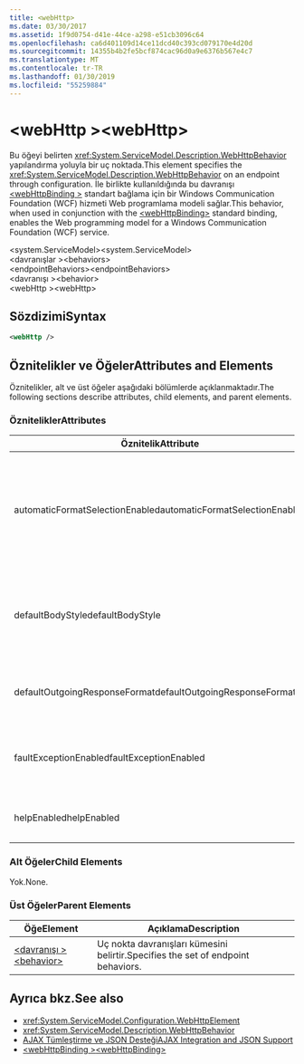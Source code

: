 ```yaml
---
title: <webHttp>
ms.date: 03/30/2017
ms.assetid: 1f9d0754-d41e-44ce-a298-e51cb3096c64
ms.openlocfilehash: ca6d401109d14ce11dcd40c393cd079170e4d20d
ms.sourcegitcommit: 14355b4b2fe5bcf874cac96d0a9e6376b567e4c7
ms.translationtype: MT
ms.contentlocale: tr-TR
ms.lasthandoff: 01/30/2019
ms.locfileid: "55259884"
---
```

# <a name="webhttp"></a><span data-ttu-id="1112e-101">\<webHttp ></span><span class="sxs-lookup"><span data-stu-id="1112e-101">\<webHttp></span></span>
<span data-ttu-id="1112e-102">Bu öğeyi belirten <xref:System.ServiceModel.Description.WebHttpBehavior> yapılandırma yoluyla bir uç noktada.</span><span class="sxs-lookup"><span data-stu-id="1112e-102">This element specifies the <xref:System.ServiceModel.Description.WebHttpBehavior> on an endpoint through configuration.</span></span> <span data-ttu-id="1112e-103">İle birlikte kullanıldığında bu davranışı [ \<webHttpBinding >](../../../../../docs/framework/configure-apps/file-schema/wcf/webhttpbinding.md) standart bağlama için bir Windows Communication Foundation (WCF) hizmeti Web programlama modeli sağlar.</span><span class="sxs-lookup"><span data-stu-id="1112e-103">This behavior, when used in conjunction with the [\<webHttpBinding>](../../../../../docs/framework/configure-apps/file-schema/wcf/webhttpbinding.md) standard binding, enables the Web programming model for a Windows Communication Foundation (WCF) service.</span></span>  
  
 <span data-ttu-id="1112e-104">\<system.ServiceModel></span><span class="sxs-lookup"><span data-stu-id="1112e-104">\<system.ServiceModel></span></span>  
<span data-ttu-id="1112e-105">\<davranışlar ></span><span class="sxs-lookup"><span data-stu-id="1112e-105">\<behaviors></span></span>  
<span data-ttu-id="1112e-106">\<endpointBehaviors></span><span class="sxs-lookup"><span data-stu-id="1112e-106">\<endpointBehaviors></span></span>  
<span data-ttu-id="1112e-107">\<davranışı ></span><span class="sxs-lookup"><span data-stu-id="1112e-107">\<behavior></span></span>  
<span data-ttu-id="1112e-108">\<webHttp ></span><span class="sxs-lookup"><span data-stu-id="1112e-108">\<webHttp></span></span>  
  
## <a name="syntax"></a><span data-ttu-id="1112e-109">Sözdizimi</span><span class="sxs-lookup"><span data-stu-id="1112e-109">Syntax</span></span>  
  
```xml  
<webHttp />
```  
  
## <a name="attributes-and-elements"></a><span data-ttu-id="1112e-110">Öznitelikler ve Öğeler</span><span class="sxs-lookup"><span data-stu-id="1112e-110">Attributes and Elements</span></span>  
 <span data-ttu-id="1112e-111">Öznitelikler, alt ve üst öğeler aşağıdaki bölümlerde açıklanmaktadır.</span><span class="sxs-lookup"><span data-stu-id="1112e-111">The following sections describe attributes, child elements, and parent elements.</span></span>  
  
### <a name="attributes"></a><span data-ttu-id="1112e-112">Öznitelikler</span><span class="sxs-lookup"><span data-stu-id="1112e-112">Attributes</span></span>  
  
|<span data-ttu-id="1112e-113">Öznitelik</span><span class="sxs-lookup"><span data-stu-id="1112e-113">Attribute</span></span>|<span data-ttu-id="1112e-114">Açıklama</span><span class="sxs-lookup"><span data-stu-id="1112e-114">Description</span></span>|  
|---------------|-----------------|  
|<span data-ttu-id="1112e-115">automaticFormatSelectionEnabled</span><span class="sxs-lookup"><span data-stu-id="1112e-115">automaticFormatSelectionEnabled</span></span>|<span data-ttu-id="1112e-116">Bu özelliği ayarlandığında `true`, WCF altyapısı kullanılacak en iyi biçimi belirler.</span><span class="sxs-lookup"><span data-stu-id="1112e-116">When this property is set to `true`, the WCF infrastructure determines the best format to use.</span></span> <span data-ttu-id="1112e-117">Otomatik Biçim Seçimi varsayılan olarak devre dışıdır için geriye dönük uyumluluk.</span><span class="sxs-lookup"><span data-stu-id="1112e-117">Automatic format selection is disabled by default for backwards compatibility.</span></span> <span data-ttu-id="1112e-118">Otomatik Biçim Seçimi program aracılığıyla veya yapılandırma yoluyla etkinleştirilebilir.</span><span class="sxs-lookup"><span data-stu-id="1112e-118">Automatic format selection can be enabled programmatically or through configuration.</span></span>|  
|<span data-ttu-id="1112e-119">defaultBodyStyle</span><span class="sxs-lookup"><span data-stu-id="1112e-119">defaultBodyStyle</span></span>|<span data-ttu-id="1112e-120">Döndürülen iletilerin varsayılan gövde stilini belirtir.</span><span class="sxs-lookup"><span data-stu-id="1112e-120">Specifies the default body style of returned messages.</span></span> <span data-ttu-id="1112e-121">Daha fazla bilgi için <xref:System.ServiceModel.Web.WebMessageBodyStyle> ve [WCF Web HTTP biçimlendirme](../../../../../docs/framework/wcf/feature-details/wcf-web-http-formatting.md).</span><span class="sxs-lookup"><span data-stu-id="1112e-121">For more information, see <xref:System.ServiceModel.Web.WebMessageBodyStyle> and [WCF Web HTTP Formatting](../../../../../docs/framework/wcf/feature-details/wcf-web-http-formatting.md).</span></span>|  
|<span data-ttu-id="1112e-122">defaultOutgoingResponseFormat</span><span class="sxs-lookup"><span data-stu-id="1112e-122">defaultOutgoingResponseFormat</span></span>|<span data-ttu-id="1112e-123">İletiler için varsayılan giden yanıt biçimini belirtir.</span><span class="sxs-lookup"><span data-stu-id="1112e-123">Specifies the default outgoing response format for messages.</span></span> <span data-ttu-id="1112e-124">Daha fazla bilgi için [WCF Web HTTP biçimlendirme](../../../../../docs/framework/wcf/feature-details/wcf-web-http-formatting.md).</span><span class="sxs-lookup"><span data-stu-id="1112e-124">For more information, see [WCF Web HTTP Formatting](../../../../../docs/framework/wcf/feature-details/wcf-web-http-formatting.md).</span></span>|  
|<span data-ttu-id="1112e-125">faultExceptionEnabled</span><span class="sxs-lookup"><span data-stu-id="1112e-125">faultExceptionEnabled</span></span>|<span data-ttu-id="1112e-126">Bir iç sunucu hatası bir FaultException oluşturulup oluşturulmayacağını belirten bayrağı alır veya ayarlar (HTTP durum kodu: 500) oluşur.</span><span class="sxs-lookup"><span data-stu-id="1112e-126">Gets or sets the flag that specifies whether a FaultException is generated when an internal server error (HTTP status code: 500) occurs.</span></span>|  
|<span data-ttu-id="1112e-127">helpEnabled</span><span class="sxs-lookup"><span data-stu-id="1112e-127">helpEnabled</span></span>|<span data-ttu-id="1112e-128">Alır veya Yardım sayfasının etkinleştirilip etkinleştirilmediğini belirleyen bir değer ayarlar.</span><span class="sxs-lookup"><span data-stu-id="1112e-128">Gets or sets a value that determines if the Help page is enabled.</span></span>|  
  
### <a name="child-elements"></a><span data-ttu-id="1112e-129">Alt Öğeler</span><span class="sxs-lookup"><span data-stu-id="1112e-129">Child Elements</span></span>  
 <span data-ttu-id="1112e-130">Yok.</span><span class="sxs-lookup"><span data-stu-id="1112e-130">None.</span></span>  
  
### <a name="parent-elements"></a><span data-ttu-id="1112e-131">Üst Öğeler</span><span class="sxs-lookup"><span data-stu-id="1112e-131">Parent Elements</span></span>  
  
|<span data-ttu-id="1112e-132">Öğe</span><span class="sxs-lookup"><span data-stu-id="1112e-132">Element</span></span>|<span data-ttu-id="1112e-133">Açıklama</span><span class="sxs-lookup"><span data-stu-id="1112e-133">Description</span></span>|  
|-------------|-----------------|  
|[<span data-ttu-id="1112e-134">\<davranışı ></span><span class="sxs-lookup"><span data-stu-id="1112e-134">\<behavior></span></span>](../../../../../docs/framework/configure-apps/file-schema/wcf/behavior-of-endpointbehaviors.md)|<span data-ttu-id="1112e-135">Uç nokta davranışları kümesini belirtir.</span><span class="sxs-lookup"><span data-stu-id="1112e-135">Specifies the set of endpoint behaviors.</span></span>|  
  
## <a name="see-also"></a><span data-ttu-id="1112e-136">Ayrıca bkz.</span><span class="sxs-lookup"><span data-stu-id="1112e-136">See also</span></span>
- <xref:System.ServiceModel.Configuration.WebHttpElement>
- <xref:System.ServiceModel.Description.WebHttpBehavior>
- [<span data-ttu-id="1112e-137">AJAX Tümleştirme ve JSON Desteği</span><span class="sxs-lookup"><span data-stu-id="1112e-137">AJAX Integration and JSON Support</span></span>](../../../../../docs/framework/wcf/feature-details/ajax-integration-and-json-support.md)
- [<span data-ttu-id="1112e-138">\<webHttpBinding ></span><span class="sxs-lookup"><span data-stu-id="1112e-138">\<webHttpBinding></span></span>](../../../../../docs/framework/configure-apps/file-schema/wcf/webhttpbinding.md)
